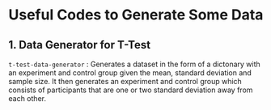 # Useful Codes to Generate Some Data

## 1. Data Generator for T-Test

`t-test-data-generator` :  Generates a dataset in the form of a dictonary with an experiment and control group given the mean, standard deviation and sample size. It then generates an experiment and control group which consists of participants that are one or two standard deviation away from each other.

